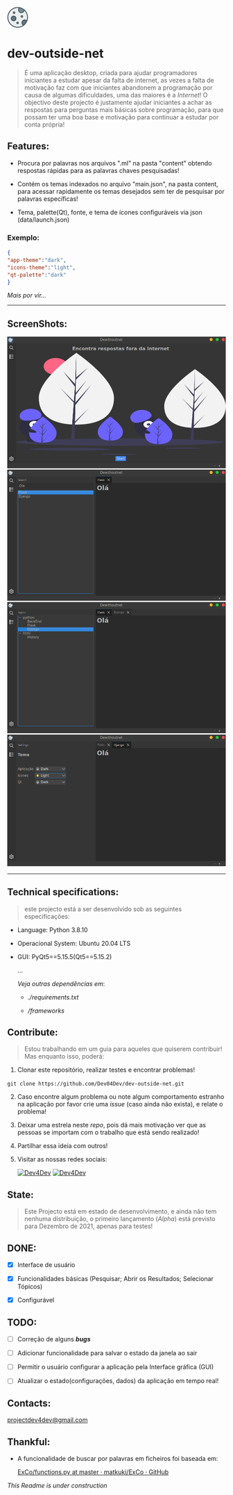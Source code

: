 ![logo](/resources/logo/logo_normal.png)

# dev-outside-net

> É uma aplicação desktop, criada para ajudar programadores iniciantes a estudar apesar da falta de internet, as vezes a falta de motivação faz com que iniciantes abandonem a programação por causa de algumas dificuldades, uma das maiores é a *Internet*! O objectivo deste projecto é justamente ajudar iniciantes a achar as respostas para perguntas mais básicas sobre programação, para que possam ter uma boa base e motivação para continuar a estudar por conta própria! 

## Features:

- Procura por palavras nos arquivos ".ml" na pasta "content" obtendo respostas rápidas para as palavras chaves pesquisadas!

- Contém os temas indexados no arquivo "main.json", na pasta content, para acessar rapidamente os temas desejados sem ter de pesquisar por palavras específicas!

- Tema, palette(Qt), fonte, e tema de ícones configuráveis via json (data/launch.json)
  
### Exemplo:

```json
{
"app-theme":"dark",
"icons-theme":"light",
"qt-palette":"dark"
}
```

*Mais por vir...*

---

## ScreenShots:

![screen1](/resources/assets/screen1.png)
![screen2](/resources/assets/screen2.png)
![screen3](/resources/assets/screen3.png)
![screen4](/resources/assets/screen4.png)

---

## Technical specifications:

> este projecto está a ser desenvolvido sob as seguintes especificações:

- Language: Python 3.8.10

- Operacional System: Ubuntu 20.04 LTS

- GUI: PyQt5==5.15.5(Qt5==5.15.2)
  
  ...
  
  *Veja outras dependências em*:
  
  - *./requirements.txt*
  
  - */frameworks*

## Contribute:

> Estou trabalhando em um guia para aqueles que quiserem contribuir! Mas enquanto isso, poderá:

1. Clonar este repositório, realizar testes e encontrar problemas!

` git clone https://github.com/Dev04Dev/dev-outside-net.git `

2. Caso encontre algum problema ou note algum comportamento estranho na aplicação por favor crie uma *issue* (caso ainda não exista), e relate o problema!

3. Deixar uma estrela neste *repo*, pois dá mais motivação ver que as pessoas se importam com o trabalho que está sendo realizado!

4. Partilhar essa ideia com outros!

5. Visitar as nossas redes sociais:
   
   [![Dev4Dev](https://img.shields.io/badge/Facebook-1877F2?style=for-the-badge&logo=facebook&logoColor=white)](https://www.facebook.com/projectdev4dev)
   [![Dev4Dev](https://img.shields.io/badge/YouTube-FF0000?style=for-the-badge&logo=youtube&logoColor=white)](https://www.youtube.com/channel/UChZcAI8vsPWPQeMs3sJZiNQ)

## State:

> Este Projecto está em estado de desenvolvimento, e ainda não tem nenhuma distribuição, o primeiro lançamento (*Alpha*) está previsto para Dezembro de 2021, apenas para testes!

## DONE:

- [x] Interface de usuário

- [x] Funcionalidades básicas (Pesquisar; Abrir os Resultados; Selecionar Tópicos)

- [x] Configurável

## TODO:

- [ ] Correção de alguns ***bugs***

- [ ] Adicionar funcionalidade para salvar o estado da janela ao sair

- [ ] Permitir o usuário configurar a aplicação pela Interface gráfica (GUI)

- [ ] Atualizar o estado(configurações, dados) da aplicação em tempo real!

## Contacts:

[projectdev4dev@gmail.com](mailto:projectdev4dev@gmail.com)

## Thankful:

- A funcionalidade de buscar por palavras em ficheiros foi baseada em:
  
  [ExCo/functions.py at master · matkuki/ExCo · GitHub](https://github.com/matkuki/ExCo/blob/master/functions.py)


*This Readme is under construction*
